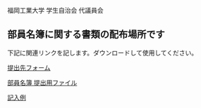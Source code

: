 福岡工業大学 学生自治会 代議員会

## 部員名簿に関する書類の配布場所です

下記に関連リンクを記します。ダウンロードして使用してください。

[提出先フォーム](https://forms.office.com/r/WBVG9QUpuF)

[部員名簿 提出用ファイル](https://github.com/daigi-fit/publish/raw/main/202205%E9%83%A8%E5%93%A1%E5%90%8D%E7%B0%BF/distribution/%E9%83%A8%E5%93%A1%E5%90%8D%E7%B0%BF-%E3%83%86%E3%83%B3%E3%83%97%E3%83%AC%E3%83%BC%E3%83%88.xlsx)

[記入例](https://github.com/daigi-fit/publish/blob/main/202205%E9%83%A8%E5%93%A1%E5%90%8D%E7%B0%BF/docs/%E9%83%A8%E5%93%A1%E5%90%8D%E7%B0%BF-%E5%87%A1%E4%BE%8B.pdf)

